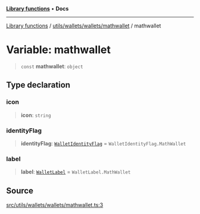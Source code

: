 [**Library functions**](../../../../../README.md) • **Docs**

***

[Library functions](../../../../../modules.md) / [utils/wallets/wallets/mathwallet](../README.md) / mathwallet

# Variable: mathwallet

> `const` **mathwallet**: `object`

## Type declaration

### icon

> **icon**: `string`

### identityFlag

> **identityFlag**: [`WalletIdentityFlag`](../../../types/enumerations/WalletIdentityFlag.md) = `WalletIdentityFlag.MathWallet`

### label

> **label**: [`WalletLabel`](../../../types/enumerations/WalletLabel.md) = `WalletLabel.MathWallet`

## Source

[src/utils/wallets/wallets/mathwallet.ts:3](https://github.com/bgd-labs/fe-shared/blob/bcb81f075c57b42adfeb5f3e6c387d13f532f431/src/utils/wallets/wallets/mathwallet.ts#L3)
